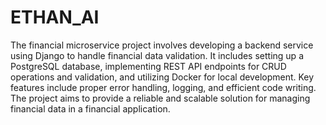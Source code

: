 # ETHAN_AI
The financial microservice project involves developing a backend service using Django to handle financial data validation. It includes setting up a PostgreSQL database, implementing REST API endpoints for CRUD operations and validation, and utilizing Docker for local development. Key features include proper error handling, logging, and efficient code writing. The project aims to provide a reliable and scalable solution for managing financial data in a financial application.







